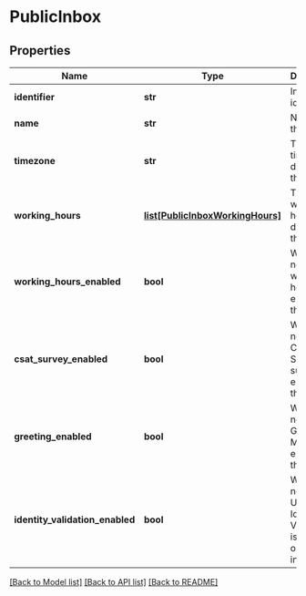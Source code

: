 # PublicInbox

## Properties
Name | Type | Description | Notes
------------ | ------------- | ------------- | -------------
**identifier** | **str** | Inbox identifier | [optional] 
**name** | **str** | Name of the inbox | [optional] 
**timezone** | **str** | The timezone defined on the inbox | [optional] 
**working_hours** | [**list[PublicInboxWorkingHours]**](PublicInboxWorkingHours.md) | The working hours defined on the inbox | [optional] 
**working_hours_enabled** | **bool** | Whether of not the working hours are enabled on the inbox | [optional] 
**csat_survey_enabled** | **bool** | Whether of not the Customer Satisfaction survey is enabled on the inbox | [optional] 
**greeting_enabled** | **bool** | Whether of not the Greeting Message is enabled on the inbox | [optional] 
**identity_validation_enabled** | **bool** | Whether of not the User Identity Validation is enforced on the inbox | [optional] 

[[Back to Model list]](../README.md#documentation-for-models) [[Back to API list]](../README.md#documentation-for-api-endpoints) [[Back to README]](../README.md)


